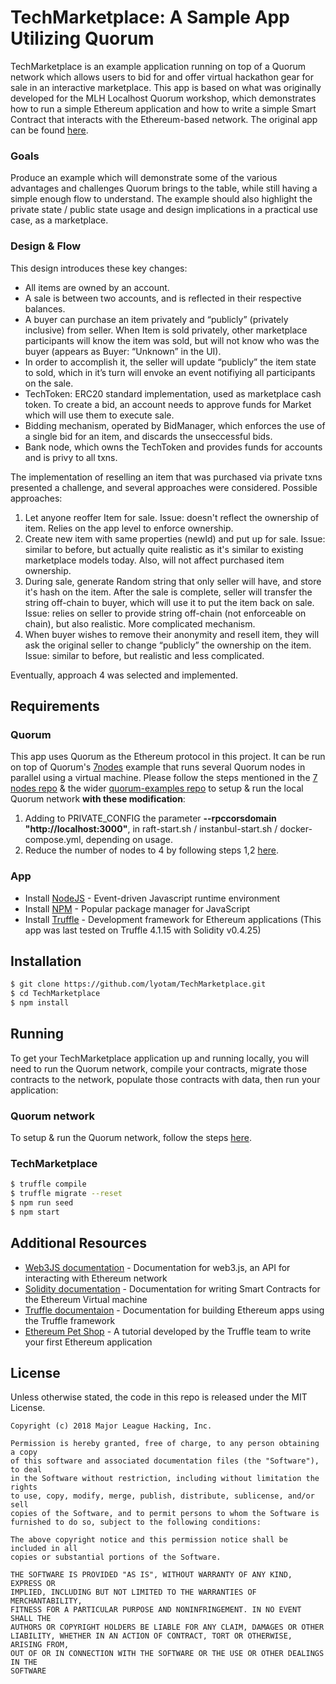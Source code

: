 # TechMarketplace: A Sample App Utilizing Quorum

TechMarketplace is an example application running on top of a Quorum network which allows users to bid for and offer virtual hackathon gear for sale in an interactive marketplace. This app is based on what was originally developed for the MLH Localhost Quorum workshop, which demonstrates how to run a simple Ethereum application and how to write a simple Smart Contract that interacts with the Ethereum-based network. The original app can be found [here](https://github.com/MLH/mlh-localhost-tech-marketplace).

### Goals 

Produce an example which will demonstrate some of the various advantages and challenges Quorum brings to the table, while still having a simple enough flow to understand. The example should also highlight the private state / public state usage and design implications in a practical use case, as a marketplace. 
 
### Design & Flow
This design introduces these key changes:
-	All items are owned by an account.
-	A sale is between two accounts, and is reflected in their respective balances.
-	A buyer can purchase an item privately and “publicly” (privately inclusive) from seller. When Item is sold privately, other marketplace participants will know the item was sold, but will not know who was the buyer (appears as Buyer: “Unknown” in the UI). 
-	In order to accomplish it, the seller will update “publicly” the item state to sold, which in it’s turn will envoke an event notifiying all participants on the sale. 
-	TechToken: ERC20 standard implementation, used as marketplace cash token. To create a bid, an account needs to approve funds for Market which will use them to execute sale. 
-	Bidding mechanism, operated by BidManager, which enforces the use of a single bid for an item, and discards the unseccessful bids. 
-	Bank node, which owns the TechToken and provides funds for accounts and is privy to all txns. 

The implementation of reselling an item that was purchased via private txns presented a challenge, and several approaches were considered.
Possible approaches:
1.	Let anyone reoffer Item for sale. 
Issue: doesn't reflect the ownership of item. Relies on the app level to enforce ownership.
2.	Create new item with same properties (newId) and put up for sale. 
Issue: similar to before, but actually quite realistic as it's similar to existing marketplace models today. Also, will not affect purchased item ownership.
3.	During sale, generate Random string that only seller will have, and store it's hash on the item. After the sale is complete, seller will transfer the string off-chain to buyer, which will use it to put the item back on sale. Issue: relies on seller to provide string off-chain (not enforceable on chain), but also realistic. More complicated mechanism.
4.	When buyer wishes to remove their anonymity and resell item, they will ask the original seller to change “publicly” the ownership on the item.
Issue: similar to before, but realistic and less complicated.

Eventually, approach 4 was selected and implemented.

## Requirements
### Quorum
This app uses Quorum as the Ethereum protocol in this project. It can be run on top of Quorum's [7nodes](https://github.com/jpmorganchase/quorum-examples/tree/master/examples/7nodes) example that runs several Quorum nodes in parallel using a virtual machine.
Please follow the steps mentioned in the [7 nodes repo](https://github.com/jpmorganchase/quorum-examples/tree/master/examples/7nodes) & the wider [quorum-examples repo](https://github.com/jpmorganchase/quorum-examples) to setup & run the local Quorum network **with these modification**:
1. Adding to PRIVATE_CONFIG the parameter **--rpccorsdomain "http://localhost:3000"**, in raft-start.sh / instanbul-start.sh / docker-compose.yml, depending on usage.
2. Reduce the number of nodes to 4 by following steps 1,2 [here](https://github.com/jpmorganchase/quorum-examples/tree/master/examples/7nodes#reducing-the-number-of-nodes).


### App
* Install [NodeJS](https://nodejs.org) - Event-driven Javascript runtime environment
* Install [NPM](https://www.npmjs.com/) - Popular package manager for JavaScript
* Install [Truffle](http://truffleframework.com/) - Development framework for Ethereum applications (This app was last tested on Truffle 4.1.15 with Solidity v0.4.25)


## Installation

```sh
$ git clone https://github.com/lyotam/TechMarketplace.git
$ cd TechMarketplace
$ npm install
```

## Running

To get your TechMarketplace application up and running locally, you will need to run the Quorum network, compile your contracts, migrate those contracts to the network, populate those contracts with data, then run your application:

### Quorum network
To setup & run the Quorum network, follow the steps [here](https://github.com/jpmorganchase/quorum-examples#getting-started).

### TechMarketplace

```sh
$ truffle compile
$ truffle migrate --reset
$ npm run seed
$ npm start
```


## Additional Resources

* [Web3JS documentation](https://github.com/ethereum/wiki/wiki/JavaScript-API) - Documentation for web3.js, an API for interacting with Ethereum network
* [Solidity documentation](https://solidity.readthedocs.io) - Documentation for writing Smart Contracts for the Ethereum Virtual machine
* [Truffle documentaion](http://truffleframework.com/docs/) - Documentation for building Ethereum apps using the Truffle framework
* [Ethereum Pet Shop](http://truffleframework.com/tutorials/pet-shop) - A tutorial developed by the Truffle team to write your first Ethereum application

## License

Unless otherwise stated, the code in this repo is released under the MIT
License.

```
Copyright (c) 2018 Major League Hacking, Inc.

Permission is hereby granted, free of charge, to any person obtaining a copy
of this software and associated documentation files (the "Software"), to deal
in the Software without restriction, including without limitation the rights
to use, copy, modify, merge, publish, distribute, sublicense, and/or sell
copies of the Software, and to permit persons to whom the Software is
furnished to do so, subject to the following conditions:

The above copyright notice and this permission notice shall be included in all
copies or substantial portions of the Software.

THE SOFTWARE IS PROVIDED "AS IS", WITHOUT WARRANTY OF ANY KIND, EXPRESS OR
IMPLIED, INCLUDING BUT NOT LIMITED TO THE WARRANTIES OF MERCHANTABILITY,
FITNESS FOR A PARTICULAR PURPOSE AND NONINFRINGEMENT. IN NO EVENT SHALL THE
AUTHORS OR COPYRIGHT HOLDERS BE LIABLE FOR ANY CLAIM, DAMAGES OR OTHER
LIABILITY, WHETHER IN AN ACTION OF CONTRACT, TORT OR OTHERWISE, ARISING FROM,
OUT OF OR IN CONNECTION WITH THE SOFTWARE OR THE USE OR OTHER DEALINGS IN THE
SOFTWARE
```
